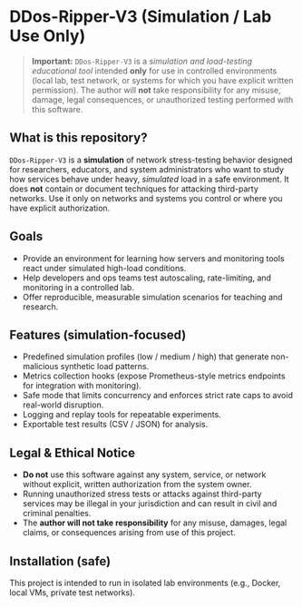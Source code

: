 # DDos-Ripper-V3 (Simulation / Lab Use Only)

> **Important:** `DDos-Ripper-V3` is a *simulation and load-testing educational tool* intended **only** for use in controlled environments (local lab, test network, or systems for which you have explicit written permission). The author will **not** take responsibility for any misuse, damage, legal consequences, or unauthorized testing performed with this software.

## What is this repository?
`DDos-Ripper-V3` is a **simulation** of network stress-testing behavior designed for researchers, educators, and system administrators who want to study how services behave under heavy, *simulated* load in a safe environment. It does **not** contain or document techniques for attacking third-party networks. Use it only on networks and systems you control or where you have explicit authorization.

## Goals
- Provide an environment for learning how servers and monitoring tools react under simulated high-load conditions.
- Help developers and ops teams test autoscaling, rate-limiting, and monitoring in a controlled lab.
- Offer reproducible, measurable simulation scenarios for teaching and research.

## Features (simulation-focused)
- Predefined simulation profiles (low / medium / high) that generate non-malicious synthetic load patterns.
- Metrics collection hooks (expose Prometheus-style metrics endpoints for integration with monitoring).
- Safe mode that limits concurrency and enforces strict rate caps to avoid real-world disruption.
- Logging and replay tools for repeatable experiments.
- Exportable test results (CSV / JSON) for analysis.

## Legal & Ethical Notice
- **Do not** use this software against any system, service, or network without explicit, written authorization from the system owner.
- Running unauthorized stress tests or attacks against third-party services may be illegal in your jurisdiction and can result in civil and criminal penalties.
- The **author will not take responsibility** for any misuse, damages, legal claims, or consequences arising from use of this project.

## Installation (safe)
This project is intended to run in isolated lab environments (e.g., Docker, local VMs, private test networks).
